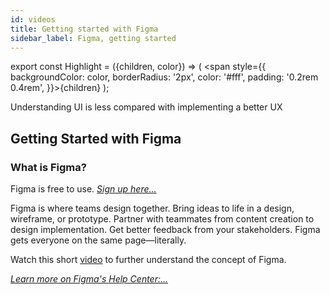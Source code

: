 ```yaml
---
id: videos
title: Getting started with Figma
sidebar_label: Figma, getting started
---
```


export const Highlight = ({children, color}) => ( <span style={{
      backgroundColor: color,
      borderRadius: '2px',
      color: '#fff',
      padding: '0.2rem 0.4rem',
    }}>{children}</span> );

<Highlight color="#25c2a0">Understanding UI is less compared with implementing a better UX</Highlight>
<br />

## **Getting Started with Figma**

### **What is Figma?**

Figma is free to use. [_Sign up here..._](http://bit.ly/2q7OwRV)

Figma is where teams design together. Bring ideas to life in a design, wireframe, or prototype. Partner with teammates from content creation to design implementation. Get better feedback from your stakeholders. Figma gets everyone on the same page—literally.

Watch this short [video](https://youtu.be/Cx2dkpBxst8) to further understand the concept of Figma.

[_Learn more on Figma's Help Center:..._](https://bit.ly/3pH2DI5)
